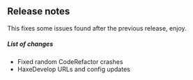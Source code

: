 ## Release notes 

This fixes some issues found after the previous release, enjoy. 

##### List of changes

- Fixed random CodeRefactor crashes
- HaxeDevelop URLs and config updates